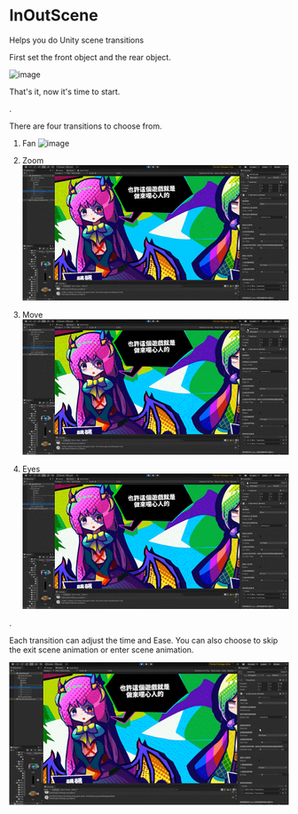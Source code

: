 # InOutScene
Helps you do Unity scene transitions

First set the front object and the rear object.

![image](https://github.com/asd414831/InOutScene/blob/main/_First.gif)

That's it, now it's time to start.

.

There are four transitions to choose from.

1. Fan
![image](https://github.com/asd414831/InOutScene/blob/main/_Fan.gif)

2. Zoom
![image](https://github.com/asd414831/InOutScene/blob/main/_Zoom.gif)

3. Move
![image](https://github.com/asd414831/InOutScene/blob/main/_Move.gif)

4. Eyes
![image](https://github.com/asd414831/InOutScene/blob/main/_Eyes.gif)

.

Each transition can adjust the time and Ease.
You can also choose to skip the exit scene animation or enter scene animation.

![image](https://github.com/asd414831/InOutScene/blob/main/_Skip_In_or_Out.gif)

